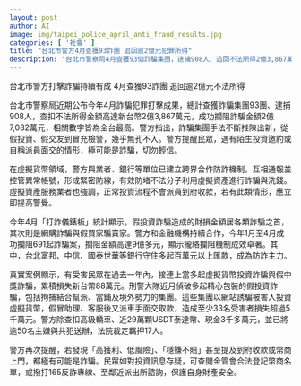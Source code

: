 ```yaml
---
layout: post
author: AI
image: img/taipei_police_april_anti_fraud_results.jpg
categories: [ '社會' ]
title: "台北市警方4月查獲93詐團 追回逾2億元犯罪所得"
description: "台北市警察局4月查獲93個詐騙集團，逮捕908人、追回不法所得2億3,867萬元並成功攔阻2億7,082萬元，全台打詐成績最高。警方揭露詐騙手法多變，與銀行、虛擬貨幣業者合作緊密阻詐，助民阻止691件詐騙匯款，金額逾9億元。呼籲民眾警惕高利誘騙、陌生投資及上門收款陷阱，有疑慮可查詢幣商名單或撥165專線。"
---
```

台北市警方打擊詐騙持續有成 4月查獲93詐團 追回逾2億元不法所得

台北市警察局近期公布今年4月詐騙犯罪打擊成果，總計查獲詐騙集團93團、逮捕908人，查扣不法所得金額高達新台幣2億3,867萬元，成功攔阻詐騙金額2億7,082萬元，相關數字皆為全台最高。警方指出，詐騙集團手法不斷推陳出新，從假投資、假交友到冒充檢警，幾乎無孔不入。警方提醒民眾，遇有陌生投資邀約或自稱派員面交的情形，極可能是詐騙，切勿輕信。

在虛擬貨幣領域，警方與業者、銀行等單位已建立跨界合作防詐機制，互相通報並控管異常帳號，形成緊密防線，有效防堵不法分子利用虛擬資產進行詐騙與洗錢。虛擬資產服務業者也強調，正常投資流程不會派員到府收款，若有此類情形，應立即提高警覺。

今年4月「打詐儀錶板」統計顯示，假投資詐騙造成的財損金額居各類詐騙之首，其次則是網購詐騙與假買家騙賣家。警方和金融機構持續合作，今年1月至4月成功攔阻691起詐騙案，攔阻金額高達9億多元，顯示攏絡攔阻機制成效卓著。其中，台北富邦、中信、國泰世華等銀行守住多起百萬元以上匯款，成為防詐主力。

真實案例顯示，有受害民眾在過去一年內，接連上當多起虛擬貨幣投資詐騙與假中獎詐騙，累積損失新台幣88萬元。刑警大隊近月偵破多起精心包裝的假投資詐騙，包括拘捕結合幫派、當鋪及境外勢力的集團。這些集團以網站誘騙被害人投資虛擬貨幣，假冒助理、客服後又派車手面交取款，造成至少33名受害者損失超過5千萬元。警方除查扣高級轎車、近29萬顆USDT泰達幣、現金3千多萬元，並已將逾50名主嫌與共犯送辦，法院裁定羈押17人。

警方再次提醒，若發現「高獲利、低風險」、「穩賺不賠」甚至提及到府收款或幣商上門，都極有可能是詐騙。民眾如對投資訊息存疑，可查閱金管會合法登記幣商名單，或撥打165反詐專線、至鄰近派出所諮詢，保護自身財產安全。